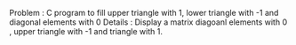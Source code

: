 Problem : C program to fill upper triangle with 1, lower triangle with -1 and diagonal elements with 0
Details : Display a matrix diagoanl elements with 0 , upper triangle with -1 and triangle with 1.
